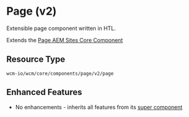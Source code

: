 Page (v2)
====
Extensible page component written in HTL.

Extends the [Page AEM Sites Core Component][extends-component]

## Resource Type
```
wcm-io/wcm/core/components/page/v2/page
```

## Enhanced Features

* No enhancements - inherits all features from its [super component][extends-component]

[extends-component]: https://github.com/adobe/aem-core-wcm-components/tree/master/content/src/content/jcr_root/apps/core/wcm/components/page/v2/page
